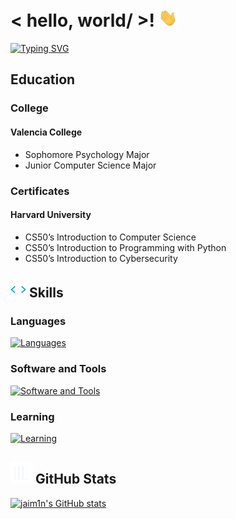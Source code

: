 # < hello, world/ >! <img src = "assets/wave.gif" width = 30px>

[![Typing SVG](https://readme-typing-svg.demolab.com?font=Fira+Code&duration=2500&pause=500&color=EEEEEE&width=435&lines=game+development;web+development;jailbreaking;music)](https://git.io/typing-svg)

## Education
### College
#### Valencia College
- Sophomore Psychology Major
- Junior Computer Science Major

### Certificates
#### Harvard University
- CS50’s Introduction to Computer Science
- CS50’s Introduction to Programming with Python
- CS50’s Introduction to Cybersecurity

## <img src="assets/skills.gif" width ="25"><b> Skills</b>

### Languages
[![Languages](https://skillicons.dev/icons?i=python,html,md)](https://skillicons.dev)

### Software and Tools
[![Software and Tools](https://skillicons.dev/icons?i=visualstudio,git,kali,ps)](https://skillicons.dev)

### Learning
[![Learning](https://skillicons.dev/icons?i=c,cpp,css,js)](https://skillicons.dev)

## <img src="assets/stats.gif" width="35"><b> GitHub Stats</b>

[![jaim1n's GitHub stats](https://github-readme-stats.vercel.app/api?username=jaim1n)](https://github.com/jaim1n/github-readme-stats)
